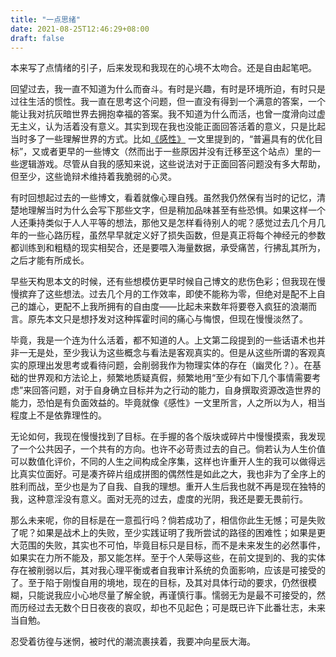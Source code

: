 ```yaml
---
title: "一点思绪"
date: 2021-08-25T12:46:29+08:00
draft: false
---
```


本来写了点情绪的引子，后来发现和我现在的心境不太吻合。还是自由起笔吧。

回望过去，我一直不知道为什么而奋斗。有时是兴趣，有时是环境所迫，有时只是过往生活的惯性。我一直在思考这个问题，但一直没有得到一个满意的答案，一个能让我对抗灰暗世界去拥抱幸福的答案。我不知道为什么而活，也曾一度滑向过虚无主义，认为活着没有意义。其实到现在我也没能正面回答活着的意义，只是比起当时多了一些理解世界的方式。比如[《感性》](https://zinuxo.github.io/post/%E6%84%9F%E6%80%A7/) 一文里提到的，“普遍具有的优化目标”，又或者更早的一些博文（然而出于一些原因并没有迁移至这个站点）里的一些逻辑游戏。尽管从自我的感知来说，这些说法对于正面回答问题没有多大帮助，但至少，这些诡辩术维持着我脆弱的心灵。

有时回想起过去的一些博文，看着就像心理自残。虽然我仍然保有当时的记忆，清楚地理解当时为什么会写下那些文字，但是稍加品味甚至有些恐惧。如果这样一个人还秉持类似于人人平等的想法，那他又是怎样看待别人的呢？感觉过去几个月几年的一些心路历程，虽然早早就定义好了损失函数，但是真正将每个神经元的参数都训练到和粗糙的现实相契合，还是要喂入海量数据，承受痛苦，行拂乱其所为，之后才能有所成长。

早些天构思本文的时候，还有些想模仿更早时候自己博文的悲伤色彩；但我现在慢慢摈弃了这些想法。过去几个月的工作效率，即使不能称为零，但绝对是配不上自己的雄心，更配不上我所拥有的自由度——比起未来数年将要卷入疯狂的浪潮而言。原先本文只是想抒发对这种挥霍时间的痛心与悔恨，但现在慢慢淡然了。

毕竟，我是一个连为什么活着，都不知道的人。上文第二段提到的一些话语术也并非一无是处，至少我认为这些概念与看法是客观真实的。但是从这些所谓的客观真实的原理出发思考或看待问题，会削弱我作为物理实体的存在（幽灵化？）。在基础的世界观和方法论上，频繁地质疑真假，频繁地用“至少有如下几个事情需要考虑”来回答问题，对于自身确立目标并为之行动的能力，自身撰取资源改造世界的能力，恐怕是有负面效益的。毕竟就像《感性》一文里所言，人之所以为人，相当程度上不是依靠理性的。

无论如何，我现在慢慢找到了目标。在手握的各个版块或碎片中慢慢摸索，我发现了一个公共因子，一个共有的方向。也许不必苛责过去的自己。倘若认为人生价值可以数值化评价，不同的人生之间构成全序集，这样也许重开人生的我可以做得远比真实位面好。可是凑齐碎片组成拼图的偶然性是如此之大，我也非为了全序上的胜利而战，至少也是为了自我、自我的理想。重开人生后我也就不再是现在独特的我，这种意淫没有意义。面对无亮的过去，虚度的光阴，我还是要无畏前行。

那么未来呢，你的目标是在一意孤行吗？倘若成功了，相信你此生无憾；可是失败了呢？如果是战术上的失败，至少实践证明了我所尝试的路径的困难性；如果是更大范围的失败，其实也不可怕，毕竟目标只是目标，而不是未来发生的必然事件，如果实在力所不能及，那又能怎样。至于个人荣辱这些，在前文提到的、我的实体存在被削弱以后，其对我心理平衡或者自我审计系统的负面影响，应该是可接受的了。至于陷于刚愎自用的境地，现在的目标，及其对具体行动的要求，仍然很模糊，只能说我应小心地尽量了解全貌，再谨慎行事。懦弱无为是最不可接受的，然而历经过去无数个日日夜夜的哀叹，却也不见起色；可是既已许下此番壮志，未来当自勉。

忍受着彷徨与迷惘，被时代的潮流裹挟着，我要冲向星辰大海。
